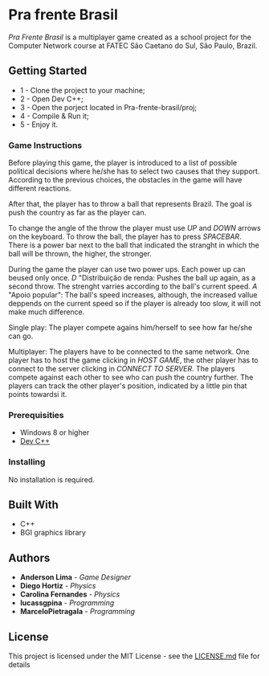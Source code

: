 # Pra frente Brasil

_Pra Frente Brasil_ is a multiplayer game created as a school project for the Computer Network course at FATEC São Caetano do Sul, São Paulo, Brazil.

## Getting Started

* 1 - Clone the project to your machine;
* 2 - Open Dev C++;
* 3 - Open the porject located in Pra-frente-brasil/proj;
* 4 - Compile & Run it;
* 5 - Enjoy it.

### Game Instructions

Before playing this game, the player is introduced to a list of possible political decisions where he/she has to select two causes that they support.
According to the previous choices, the obstacles in the game will have different reactions.

After that, the player has to throw a ball that represents Brazil. The goal is push the country as far as the player can.

To change the angle of the throw the player must use _UP_ and _DOWN_ arrows on the keyboard.
To throw the ball, the player has to press _SPACEBAR_. There is a power bar next to the ball that indicated the stranght in which the ball will be thrown, the higher, the stronger.

During the game the player can use two power ups. Each power up can beused only once.
_D_ "Distribuição de renda: Pushes the ball up again, as a second throw. The strenght varries according to the ball's current speed.
_A_ "Apoio popular": The ball's speed increases, although, the increased vallue deppends on the current speed so if the player is already too slow, it will not make much difference.

Single play:
The player compete agains him/herself to see how far he/she can go.

Multiplayer:
The players have to be connected to the same network.
One player has to host the game clicking in _HOST GAME_, the other player has to connect to the server clicking in _CONNECT TO SERVER_.
The players compete against each other to see who can push the country further.
The players can track the other player's position, indicated by a little pin that points towardsi it.

### Prerequisities

* Windows 8 or higher
* [Dev C++](https://sourceforge.net/projects/orwelldevcpp/files/latest/download)

### Installing

No installation is required.


## Built With

* C++
* BGI graphics library


## Authors

* **Anderson Lima** - *Game Designer*
* **Diego Hortiz** - *Physics*
* **Carolina Fernandes** - *Physics*
* **lucassgpina** - *Programming*
* **MarceloPietragala** - *Programming*

## License

This project is licensed under the MIT License - see the [LICENSE.md](LICENSE.md) file for details


